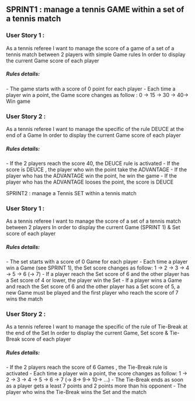 <h2>SPRINT1 : manage a tennis GAME within a set of a tennis match</h2>

<h3>User Story 1 :</h3>
As a tennis referee
I want to manage the score of a game of a set of a tennis match between 2 players with simple Game rules
In order to display the current Game score of each player

<h5>Rules details:</h5>
	- The game starts with a score of 0 point for each player
	- Each time a player win a point, the Game score changes as follow : 0 -> 15 -> 30 -> 40-> Win game
	

<h3>User Story 2 :</h3>
As a tennis referee
I want to manage the specific of the rule DEUCE at the end of a Game
In order to display the current Game score of each player

<h5>Rules details:</h5>
	- If the 2 players reach the score 40, the DEUCE rule is activated
	- If the score is DEUCE , the player who  win the point take the ADVANTAGE
	- If the player who has the ADVANTAGE win the  point, he win the game
	- If the player who has the ADVANTAGE looses the point, the score is DEUCE
  

SPRINT2 : manage a Tennis SET within a tennis match

<h3>User Story 1 :</h3>
As a tennis referee
I want to manage the score of a set of a tennis match between 2 players
In order to display the current Game (SPRINT 1) & Set score of each player

<h5>Rules details:</h5>
	- The set starts with a score of 0 Game for each player
	- Each time a player win a Game (see SPRINT 1), the Set score changes as follow: 1 -> 2 -> 3 -> 4 -> 5 -> 6 (-> 7)
	- If a player reach the Set score of 6 and the other player has a Set score of 4 or lower, the player win the Set
	- If a player wins a Game and reach the Set score of 6 and the other player has a Set score of 5, a new Game must be played and the first player who reach the score of 7 wins the match
	
	
<h3>User Story 2 :</h3>
As a tennis referee
I want to manage the specific of the rule of Tie-Break at the end of the Set
In order to display the current Game, Set score & Tie-Break score of each player

<h5>Rules details:</h5>
- If the 2 players reach the score of 6 Games , the Tie-Break rule is activated
- Each time a player win a point, the score changes as follow: 1 -> 2 -> 3 -> 4 -> 5 -> 6 -> 7 (-> 8-> 9-> 10-> …)
- The Tie-Break ends as soon as a player gets a least 7 points and 2 points more than his opponent
- The player who wins the Tie-Break wins the Set and the match	
